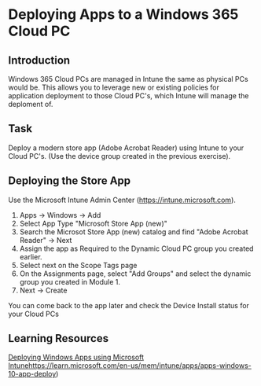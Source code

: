 # Deploying Apps to a Windows 365 Cloud PC

## Introduction

Windows 365 Cloud PCs are managed in Intune the same as physical PCs would be. This allows you to leverage new or existing policies for application deployment to those Cloud PC's, which Intune will manage the deploment of.

## Task

Deploy a modern store app (Adobe Acrobat Reader) using Intune to your Cloud PC's. (Use the device group created in the previous exercise).

## Deploying the Store App

Use the Microsoft Intune Admin Center (https://intune.microsoft.com).

1. Apps -> Windows -> Add
2. Select App Type "Microsoft Store App (new)"
3. Search the Microsot Store App (new) catalog and find "Adobe Acrobat Reader" -> Next
4. Assign the app as Required to the Dynamic Cloud PC group you created earlier.
5. Select next on the Scope Tags page
6. On the Assignments page, select "Add Groups" and select the dynamic group you created in Module 1.
7. Next -> Create

You can come back to the app later and check the Device Install status for your Cloud PCs

## Learning Resources

[Deploying Windows Apps using Microsoft Intune](https://learn.microsoft.com/en-us/mem/intune/apps/apps-windows-10-app-deploy)https://learn.microsoft.com/en-us/mem/intune/apps/apps-windows-10-app-deploy)
